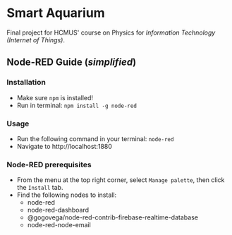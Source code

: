 # Smart Aquarium
Final project for HCMUS' course on Physics for *Information Technology (Internet of Things)*.

## Node-RED Guide (*simplified*)
### Installation
- Make sure `npm` is installed!
- Run in terminal: `npm install -g node-red`
### Usage
- Run the following command in your terminal: `node-red`
- Navigate to http://localhost:1880

### Node-RED prerequisites
- From the menu at the top right corner, select `Manage palette`, then click the `Install` tab.
- Find the following nodes to install:
   - node-red
   - node-red-dashboard
   - @gogovega/node-red-contrib-firebase-realtime-database
   - node-red-node-email
